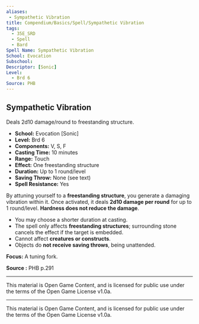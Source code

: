 ```yaml
---
aliases:
 - Sympathetic Vibration
title: Compendium/Basics/Spell/Sympathetic Vibration
tags:  
  - 35E_SRD  
  - Spell  
  - Bard  
Spell Name: Sympathetic Vibration
School: Evocation
Subschool: 
Descriptor: [Sonic]
Level:
  - Brd 6
Source: PHB
---
```


## Sympathetic Vibration

Deals 2d10 damage/round to freestanding structure.

- **School:** Evocation [Sonic]  
- **Level:** Brd 6  
- **Components:** V, S, F  
- **Casting Time:** 10 minutes  
- **Range:** Touch  
- **Effect:** One freestanding structure  
- **Duration:** Up to 1 round/level  
- **Saving Throw:** None (see text)  
- **Spell Resistance:** Yes  

By attuning yourself to a **freestanding structure**, you generate a damaging vibration within it. Once activated, it deals **2d10 damage per round** for up to 1 round/level. **Hardness does not reduce the damage**.

- You may choose a shorter duration at casting.
- The spell only affects **freestanding structures**; surrounding stone cancels the effect if the target is embedded.
- Cannot affect **creatures or constructs**.
- Objects do **not receive saving throws**, being unattended.

**Focus:** A tuning fork.


**Source :** PHB p.291

---

This material is Open Game Content, and is licensed for public use under  
the terms of the Open Game License v1.0a.

---

This material is Open Game Content, and is licensed for public use under the terms of the Open Game License v1.0a.
